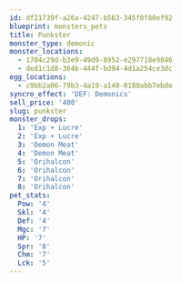 ```yaml
---
id: df21739f-a26a-4247-b563-345f0f80ef92
blueprint: monsters_pets
title: Punkster
monster_type: demonic
monster_locations:
  - 1704c29d-b3e9-49d9-8952-e297718e9846
  - ded1c1d8-364b-444f-bd94-4d1a254ce3dc
egg_locations:
  - c9bb2a06-79b3-4a19-a148-0180abb7ebde
syncro_effect: 'DEF: Demonics'
sell_price: '400'
slug: punkster
monster_drops:
  1: 'Exp + Lucre'
  2: 'Exp + Lucre'
  3: 'Demon Meat'
  4: 'Demon Meat'
  5: 'Orihalcon'
  6: 'Orihalcon'
  7: 'Orihalcon'
  8: 'Orihalcon'
pet_stats:
  Pow: '4'
  Skl: '4'
  Def: '4'
  Mgc: '7'
  HP: '7'
  Spr: '8'
  Chm: '7'
  Lck: '5'
---
```

